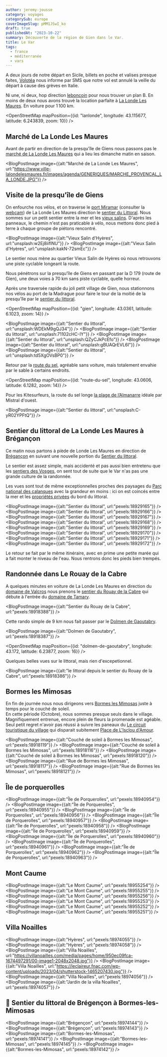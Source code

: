 ```yaml
---
author: jeremy-jousse
category: voyages
categorySub: europe
coverImageSlug: pMM1JSwI_ko
draft: true
publishedAt: "2023-10-22"
summary: Découverte de la région de Gien dans le Var.
title: Le Var
tags:
  - france
  - méditerranée
  - vars
---
```


<script lang="ts">
import BlogPostImage from '$lib/components/atoms/BlogPostImage.svelte'
import OpenStreetMap from '$lib/components/atoms/OpenStreetMap.svelte'
</script>

A deux jours de notre départ en Sicile, billets en poche et valises presque faites,
[Volotéa](https://www.tripadvisor.fr/ShowUserReviews-g1-d10533097-r835992873-Volotea-World.html)
nous informe par SMS que notre vol est annulé la veille du départ à cause des grèves en Italie.

Ni une, ni deux, hop direction [leboncoin](https://www.leboncoin.fr/carte/locations_saisonnieres?lat=43.13887&lng=6.23752&city=La%20Londe-les-Maures&zipcode=83250&defaultRadius=5000) pour nous trouver un plan B.
En moins de deux nous avons trouvé la location parfaite à [La Londe Les Maures](https://www.mpmtourisme.com/londe-maures).
En voiture pour 1 100 km.

<OpenStreetMap mapPosition={{id: "lanlonde", longitude: 43.115677, latitude: 6.243839,  zoom: 10}} />

## Marché de La Londe Les Maures

Avant de partir en direction de la presqu'île de Giens nous passons pas le
[marché de La Londe Les Maures](https://www.ville-lalondelesmaures.fr/culture-et-sport/agenda/marche-provencal-londe-annuel.html)
qui a lieu les dimanche matin en saison.

<BlogPostImage image={{alt:"Marché de La Londe Les Maures", url:"https://www.ville-lalondelesmaures.fr/images/agenda/GENERIQUES/MARCHE_PROVENCAL_LA_LONDE.JPG"}} />

## Visite de la presqu'île de Giens

On enfourche nos vélos, et on traverse le [port Miramar](https://portmiramar.fr/)
(consulter la [webcam](https://pv.viewsurf.com/2160/La-Londe-les-Maures-Port-de-Plaisance?i=Nzc5ODp1bmRlZmluZWQ))
de La Londe Les Maures direction le
[sentier du Littoral](https://metropoletpm.fr/tourisme/article/sentier-littoral).
Nous sommes sur un petit sentier entre la mer et les
[vieux salins](https://metropoletpm.fr/tpm/article/visitez-site-salins-d-hyeres).
D'après les panneaux, le chemin n'est pas praticable à vélo, nous mettons donc pied à terre
à chaque groupe de piétons rencontré.

<BlogPostImage image={{alt:"Vieux Salin d'Hyères", url:"unsplash:w2Ej8iiflNU"}} />
<BlogPostImage image={{alt:"Vieux Salin d'Hyères", url:"unsplash:kakN-72smEc"}} />

Le sentier nous mène au quartier Vieux Salin de Hyères où nous retrouvons une piste cyclable
longeant la route.

Nous pénétrons sur la presqu'île de Giens en passant par la D 179 (route de Gien),
une deux voies à 70 km sans piste cyclable, quelle horreur.

Après une traversée rapide du joli petit village de Gien, nous stationnons nos vélos
au port de la Madrague pour faire le tour de la moitié de la presqu'île par le
[sentier du littoral](https://www.hyeres-tourisme.com/sentier-littoral-giens-madrague/).

<OpenStreetMap mapPosition={{id: "gien", longitude: 43.0361, latitude: 6.1023,  zoom: 14}} />

<BlogPostImage image={{alt:"Sentier du littoral", url:"unsplash:WDEkM9gQJ34"}} />
<BlogPostImage image={{alt:"Sentier du littoral", url:"unsplash:71102cHC-IY"}} />
<BlogPostImage image={{alt:"Sentier du littoral", url:"unsplash:QZyCJkPcEfo"}} />
<BlogPostImage image={{alt:"Sentier du littoral", url:"unsplash:gBUAQrEVL6I"}} />
<BlogPostImage image={{alt:"Sentier du littoral", url:"unsplash:td5XgOVsBP0"}} />

Retour par la [route du sel](https://www.hyeres-tourisme.com/la-route-du-sel/),
agréable sans voiture, mais totalement envahie par le sable à certains endroits.

<OpenStreetMap mapPosition={{id: "route-du-sel", longitude: 43.0606, latitude: 6.1282,  zoom: 14}} />

Pour les Kitesurfeurs, la route du sel longe
[la plage de l’Almanarre](https://www.hyeres-tourisme.com/equipement-loisir/plage-de-lalmanarre/)
idéale par Mistral d'ouest.

<BlogPostImage image={{alt:"Sentier du littoral", url:"unsplash:C-yR02YPFtQ"}} />

## Sentier du littoral de La Londe Les Maures à Brégançon

Ce matin nous partons à piède de Londe Les Maures en direction de
[Brégançon](https://www.elysee.fr/la-presidence/le-fort-de-bregancon)
en suivant une nouvelle portion du
[Sentier du littoral](https://www.mpmtourisme.com/loisir/sentier-littoral-circuit-ndeg5a-argentiere-fort-bregancon).

Le sentier est assez simple, mais accidenté et pas aussi bien entretenu que les
[sentiers des Vosges](https://www.tourisme.vosges.fr/randonnees-vosges/), on sent
tout de suite que le Var n'as pas une grande culture de la randonnée.

Les vues sont tout de même exceptionnelles proches des paysages du
[Parc national des calanques](https://www.calanques-parcnational.fr/fr) avec la grandeur
en moins : ici on est coincés entre la mer et les
[propriétés privées](https://www.leoube.com/) du bord du littoral.

<BlogPostImage image={{alt:"Sentier du littoral", url:"pexels:18929165"}} />
<BlogPostImage image={{alt:"Sentier du littoral", url:"pexels:18929166"}} />
<BlogPostImage image={{alt:"Sentier du littoral", url:"pexels:18929167"}} />
<BlogPostImage image={{alt:"Sentier du littoral", url:"pexels:18929168"}} />
<BlogPostImage image={{alt:"Sentier du littoral", url:"pexels:18929169"}} />
<BlogPostImage image={{alt:"Sentier du littoral", url:"pexels:18929170"}} />
<BlogPostImage image={{alt:"Sentier du littoral", url:"pexels:18929171"}} />
<BlogPostImage image={{alt:"Sentier du littoral", url:"pexels:18929172"}} />

Le retour se fait par le même itinéraire, avec en prime une petite marée qui a
fait monter le niveau de l'eau. Nous rentrons donc les pieds bien trempés.

## Randonnée dans Le Rouay de la Cabre

A quelques minutes en voiture de La Londe Les Maures en direction du
[domaine de Valcros](https://www.golfdevalcros.com/) nous prenons le
[sentier du Rouay de la Cabre](https://www.mpmtourisme.com/loisir/rouay-cabre-circuit-ndeg2)
qui débute à l'entrée du [domaine de Tamary](https://domainedetamary.com/).

<BlogPostImage image={{alt:"Sentier du Rouay de la Cabre", url:"pexels:18918388"}} />

Cette rando simple de 9 km nous fait passer par le
[Dolmen de Gaoutabry](https://www.mpmtourisme.com/patrimoine-culturel/dolmen-gaoutabry).

<BlogPostImage image={{alt:"Dolmen de Gaoutabry", url:"pexels:18918387"}} />

<OpenStreetMap mapPosition={{id: "dolmen-de-gaoutabry", longitude: 43.172, latitude: 6.23877,  zoom: 16}} />

Quelques belles vues sur le littoral, mais rien d'excepetionnel.

<BlogPostImage image={{alt:"le littoral depuis le sentier du Rouay de la Cabre", url:"pexels:18918386"}} />

## Bormes les Mimosas

En fin de journée nous nous dirigeons vers [Bormes les Mimosas](https://www.bormeslesmimosas.com/)
juste à temps pour le couché de soleil.  
En cette période (Octobre), nous sommes presque seuls dans le village.
Magnifiquement entrenue, encore plein de fleurs la promenade est agéable.
Seul petit regret n'avoir pas réussi à suivre les paneaux du
[Le circuit touristique du village](https://www.bormeslesmimosas.com/la-destination-bormes-les-mimosas/le-village/les-circuits-decouverte/le-circuit-touristique-du-village/) qui disparait subitement
[Place de L'Isclou d'Amour](https://www.openstreetmap.org/?mlat=43.15149&mlon=6.34146#map=19/43.15149/6.34146).

<BlogPostImage image={{alt:"Couché de soleil à Bormes les Mimosas", url:"pexels:18918119"}} />
<BlogPostImage image={{alt:"Couché de soleil à Bormes les Mimosas", url:"pexels:18918116"}} />
<BlogPostImage image={{alt:"Couché de soleil à Bormes les Mimosas", url:"pexels:18918120"}} />
<BlogPostImage image={{alt:"Rue de Bormes les Mimosas", url:"pexels:18918117"}} />
<BlogPostImage image={{alt:"Rue de Bormes les Mimosas", url:"pexels:18918121"}} />

## Île de porquerolles

<BlogPostImage image={{alt:"Île de Porquerolles", url:"pexels:18940954"}} />
<BlogPostImage image={{alt:"Île de Porquerolles", url:"pexels:18940955"}} />
<BlogPostImage image={{alt:"Île de Porquerolles", url:"pexels:18940956"}} />
<BlogPostImage image={{alt:"Île de Porquerolles", url:"pexels:18940957"}} />
<BlogPostImage image={{alt:"Île de Porquerolles", url:"pexels:18940958"}} />
<BlogPostImage image={{alt:"Île de Porquerolles", url:"pexels:18940959"}} />
<BlogPostImage image={{alt:"Île de Porquerolles", url:"pexels:18940960"}} />
<BlogPostImage image={{alt:"Île de Porquerolles", url:"pexels:18940961"}} />
<BlogPostImage image={{alt:"Île de Porquerolles", url:"pexels:18940962"}} />
<BlogPostImage image={{alt:"Île de Porquerolles", url:"pexels:18940963"}} />

## Mont Caume

<BlogPostImage image={{alt:"Le Mont Caume", url:"pexels:18955254"}} />
<BlogPostImage image={{alt:"Le Mont Caume", url:"pexels:18955255"}} />
<BlogPostImage image={{alt:"Le Mont Caume", url:"pexels:18955256"}} />
<BlogPostImage image={{alt:"Le Mont Caume", url:"pexels:18955253"}} />
<BlogPostImage image={{alt:"Le Mont Caume", url:"pexels:18955252"}} />
<BlogPostImage image={{alt:"Le Mont Caume", url:"pexels:18955251"}} />

## Villa Noailles

<BlogPostImage image={{alt:"Hyères", url:"pexels:18974055"}} />
<BlogPostImage image={{alt:"Hyères", url:"pexels:18974058"}} />
<BlogPostImage image={{alt:"Villa Noailles", url:"https://villanoailles.com/media/pages/home/950ec09fca-1674497291/00-image1-2048x2048.jpg"}} />
<BlogPostImage image={{alt:"Villa Noailles", url:"https://leclaireur.fnac.com/wp-content/uploads/2023/04/shutterstock-1465207430.jpg"}} />
<BlogPostImage image={{alt:"Villa Noailles", url:"pexels:18974056"}} />
<BlogPostImage image={{alt:"Jardin de la villa Noailles", url:"pexels:18974057"}} />

## 🤬 Sentier du littoral de Brégençon à Bormes-les-Mimosas

<BlogPostImage image={{alt:"Brégençon", url:"pexels:18974144"}} />
<BlogPostImage image={{alt:"Brégençon", url:"pexels:18974143"}} />
<BlogPostImage image={{alt:"Bormes-les-Mimosas", url:"pexels:18974141"}} />
<BlogPostImage image={{alt:"Bormes-les-Mimosas", url:"pexels:18974145"}} />
<BlogPostImage image={{alt:"Bormes-les-Mimosas", url:"pexels:18974142"}} />
